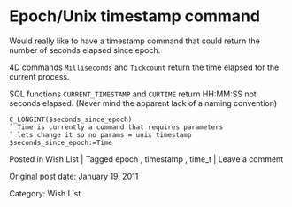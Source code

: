 # Epoch/Unix timestamp command

Would really like to have a timestamp command that could return the number of
seconds elapsed since epoch.

4D commands ` Milliseconds ` and ` Tickcount ` return the time elapsed for the
current process.

SQL functions ` CURRENT_TIMESTAMP ` and ` CURTIME ` return HH:MM:SS not
seconds elapsed. (Never mind the apparent lack of a naming convention)

    
    
    C_LONGINT($seconds_since_epoch)
    ` Time is currently a command that requires parameters
    ` lets change it so no params = unix timestamp
    $seconds_since_epoch:=Time
    

Posted in Wish List | Tagged epoch , timestamp , time_t | Leave a comment 


Original post date: January 19, 2011

Category: Wish List